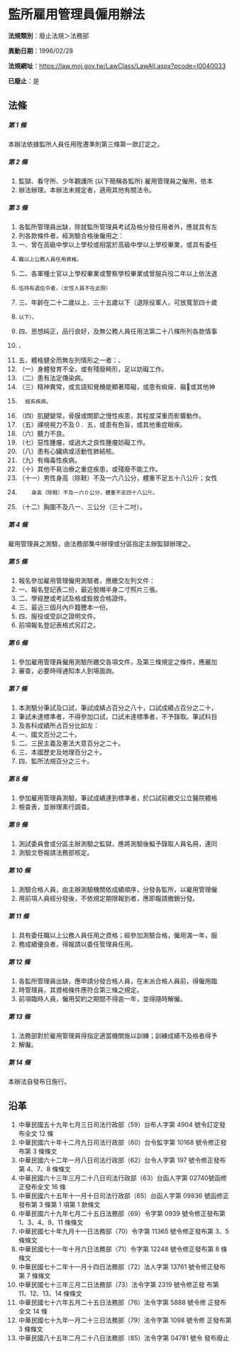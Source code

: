 # 監所雇用管理員僱用辦法

**法規類別**：廢止法規＞法務部

**異動日期**：1996/02/28  

**法規網址**：https://law.moj.gov.tw/LawClass/LawAll.aspx?pcode=I0040033

**已廢止**：是



## 法條
##### 第 1 條
本辦法依據監所人員任用陞遷準則第三條第一款訂定之。

##### 第 2 條
1. 監獄、看守所、少年觀護所 (以下簡稱各監所) 雇用管理員之僱用，依本
1. 辦法辦理，本辦法未規定者，適用其他有關法令。

##### 第 3 條
1. 各監所管理員出缺，除就監所管理員考試及格分發任用者外，應就具有左
1. 列各款條件者，經測驗合格後僱用之：                              
1. 一、曾在高級中學以上學校或相當於高級中學以上學校畢業，或具有委任
1.     職以上公務人員任用資格。                                    
1. 二、各軍種士官以上學校畢業或警察學校畢業或曾服兵役二年以上依法退
1.     伍持有退伍令者，（女性人員不在此限）                        
1. 三、年齡在二十二歲以上、三十五歲以下（退除役軍人，可放寬至四十歲
1.     以下）。                                                    
1. 四、思想純正，品行良好，及無公務人員任用法第二十八條所列各款情事
1.     。                                                          
1. 五、體格健全而無左列情形之一者：、                              
1. （一）身體發育不全，或有殘廢畸形，足以妨礙工作。                
1. （二）患有法定傳染病。                                          
1. （三）精神異常，或言語知覺機能顯著障礙，或患有痲痺、癲或其他神
1.       經系疾病。                                                
1. （四）肌腱變常，骨膜或關節之慢性疾患，其程度深重而影響動作。    
1. （五）祼視視力不及０．五，或患有色盲，或其他重症眼疾。          
1. （六）聽力不良。                                                
1. （七）惡性腫瘤，或過大之良性腫瘤妨礙工作。                      
1. （八）患有心臟病或活動性肺結核。                                
1. （九）有梅毒性疾病。                                            
1. （十）其他不易治療之重症疾患，或殘廢不能工作。                  
1. （十一）男性身高（除鞋）不及一六八公分，體重不足五十八公斤；女性
1.         身高（除鞋）不及一六０公分，體重不足四十八公斤。        
1. （十二）胸圍不及八一．三公分（三十二吋）。

##### 第 4 條
雇用管理員之測驗，由法務部集中辦理或分區指定主辦監獄辦理之。

##### 第 5 條
1. 報名參加雇用管理僱用測驗者，應繳交左列文件：　
1. 一、報名登記表二份，最近脫帽半身二寸照片三張。
1. 二、學經歷或考試及格或銓敘合格證件。
1. 三、最近三個月內戶籍謄本一份。
1. 四、服役或受訓之證明文件。
1. 前項報名登記表格式另訂之。

##### 第 6 條
1. 參加雇用管理員僱用測驗所繳交各項文件，及第三條規定之條件，應嚴加
1. 審查，必要時得通知本人到場面詢。

##### 第 7 條
1. 本測驗分筆試及口試，筆試成綪占百分之八十，口試成績占百分之二十，
1. 筆試未達標準者，不得參加口試，口試未達標準者，不予錄取。筆試科目
1. 及各科成績所占百分比如左：　
1. 一、國文百分之二十。
1. 二、三民主義及憲法大意百分之二十。
1. 三、本國歷史及地理百分之十。
1. 四、監所法規百分之三十。

##### 第 8 條
1. 參加雇用管理員測驗，筆試成績達到標準者，於口試前繳交公立醫院體格
1. 檢查表，並辦理素行調查。

##### 第 9 條
1. 測試委員會或分區主辦測驗之監獄，應將測驗後擬予錄取人員名冊，連同
1. 測驗文卷報請法務部核定。

##### 第 10 條
1. 測驗合格人員，由主辦測驗機關依成績順序，分發各監所，以雇用管理僱
1. 用前項人員經分發後，不依規定期限報到者，應即報請撤銷分發。

##### 第 11 條
1. 具有委任職以上公務人員任用之資格；經參加測驗合格，僱用滿一年，服
1. 務成績優良者，得報請以委任管理員任用。

##### 第 12 條
1. 各監所管理員出缺，應申請分發合格人員，在未派合格人員前，得僱用臨
1. 時管理員，其資格條件應符合第三條之規定。
1. 前項臨時人員，僱用契約之期間不得逾一年，並得隨時解僱。

##### 第 13 條
1. 法務部對於雇用管理員得指定適當機關施以訓練；訓練成績不及格者得予
1. 解僱。

##### 第 14 條
本辦法自發布日施行。

## 沿革
1. 中華民國五十九年七月三日司法行政部（59）台布人字第 4904 號令訂定發布全文 12 條
1. 中華民國六十年十二月九日司法行政部（60）台令監字第 10168  號令修正發布第 3  條條文
1. 中華民國六十二年一月八日司法行政部（62）台令人字第 197  號令修正發布第 4、7、8  條條文
1. 中華民國六十三年三月二十八日司法行政部（63）台函人字第 02740號函修正發布全文 16 條
1. 中華民國六十五年十一月十日司法行政部（65）台函人字第 09836  號函修正發布第 3  條第 1  項第 1  款條文
1. 中華民國六十九年七月二十五日法務部（69）令字第 0939 號令修正發布第 1、3、4、9、11 條條文
1. 中華民國七十年九月十一日法務部（70）令字第 11365  號令修正發布第 3、5 條條文
1. 中華民國七十一年十月六日法務部（71）令字第 12248  號令修正發布第 8  條條文
1. 中華民國七十二年十一月十四日法務部（72）法人字第 13761  號令修正發布第 7  條條文
1.  中華民國七十三年三月二日法務部（73）法令字第 2319 號令修正發  布第 11、12、13、14 條條文
1.  中華民國七十六年五月二十五日法務部（76）法令字第 5888 號令修  正發布全文 14 條
1.  中華民國七十九年一月二十三日法務部（79）法令字第 1098 號令修  正發布第 3  條條文
1.  中華民國八十五年二月二十八日法務部（85）法令字第 04781  號令  發布廢止
